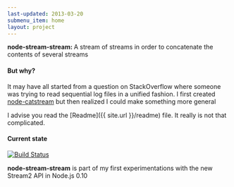 ```yaml
---
last-updated: 2013-03-20
submenu_item: home
layout: project
---
```


<p class="lead">
    <strong>node-stream-stream: </strong> A stream of streams in order to concatenate the contents of several streams
</p>

#### But why?

It may have all started from a question on StackOverflow where someone was trying to read
sequential log files in a unified fashion. I first created [node-catstream](http://project.flo.by/node-catstream)
but then realized I could make something more general

I advise you read the [Readme]({{ site.url }}/readme) file. It really is not that complicated.

#### Current state
[![Build Status](https://travis-ci.org/Floby/node-stream-stream.png)](https://travis-ci.org/Floby/node-stream-stream)

**node-stream-stream** is part of my first experimentations with the new Stream2 API in Node.js 0.10
